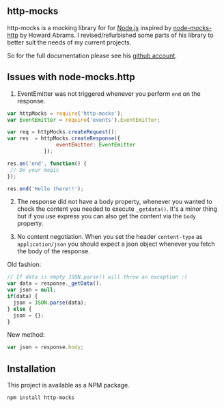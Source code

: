 ## http-mocks

http-mocks is a mocking library for for [Node.js](http://nodejs.org/) inspired
by [node-mocks-http](https://github.com/howardabrams/node-mocks-http) by Howard Abrams.
I revised/refurbished some parts of his library to better suit the needs of my current projects.

So for the full documentation please see his [github account](https://github.com/howardabrams/node-mocks-http).

## Issues with node-mocks.http

1. EventEmitter was not triggered whenever you perform `end` on the response.
 ```javascript
 var httpMocks = require('http-mocks');
 var EventEmitter = require('events').EventEmitter;

 var req = httpMocks.createRequest();
 var res  = httpMocks.createResponse({
                 eventEmitter: EventEmitter
             });

 res.on('end', function() {
  // Do your magic
 });

 res.end('Hello there!!');
 ```

2. The response did not have a body property, whenever you wanted to check the content you
  needed to execute `_getdata()`. It's a minor thing but if you use express you can also get the content via the `body`
  property.

3. No content negotiation. When you set the header `content-type` as `application/json` you should expect a json object
whenever you fetch the body of the response.

Old fashion:
```javascript
// If data is empty JSON.parse() will throw an exception :(
var data = response._getData();
var json = null;
if(data) {
  json = JSON.parse(data);
} else {
  json = {};
}
```

New method:
```javascript
var json = response.body;
```



## Installation

This project is available as a NPM package.

    npm install http-mocks

